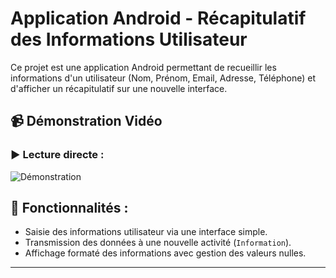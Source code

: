 # Application Android - Récapitulatif des Informations Utilisateur

Ce projet est une application Android permettant de recueillir les informations d'un utilisateur (Nom, Prénom, Email, Adresse, Téléphone) et d'afficher un récapitulatif sur une nouvelle interface.

## 📹 Démonstration Vidéo

### ▶️ Lecture directe :

![Démonstration](tp1_record.gif)

## 📌 Fonctionnalités :
- Saisie des informations utilisateur via une interface simple.
- Transmission des données à une nouvelle activité (`Information`).
- Affichage formaté des informations avec gestion des valeurs nulles.

---
